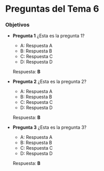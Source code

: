 Preguntas del Tema 6
====================
### Objetivos



* **Pregunta 1**
¿Esta es la pregunta 1? <br />
  + A: Respuesta A <br />
  + B: Respuesta B <br />
  + C: Respuesta C <br />
  + D: Respuesta D <br />

  Respuesta: **B** <br />

* **Pregunta 2**
¿Esta es la pregunta 2? <br />
  + A: Respuesta A <br />
  + B: Respuesta B <br />
  + C: Respuesta C <br />
  + D: Respuesta D <br />

  Respuesta: **B** <br />

* **Pregunta 3**
¿Esta es la pregunta 3? <br />
  + A: Respuesta A <br />
  + B: Respuesta B <br />
  + C: Respuesta C <br />
  + D: Respuesta D <br />

  Respuesta: **B** <br />
